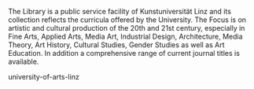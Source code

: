 The Library is a public service facility of Kunstuniversität Linz and its collection reflects the curricula offered by the University. The Focus is on artistic and cultural production of the 20th and 21st century, especially in Fine Arts, Applied Arts, Media Art, Industrial Design, Architecture, Media Theory, Art History, Cultural Studies, Gender Studies as well as Art Education. In addition a comprehensive range of current journal titles is available.

university-of-arts-linz